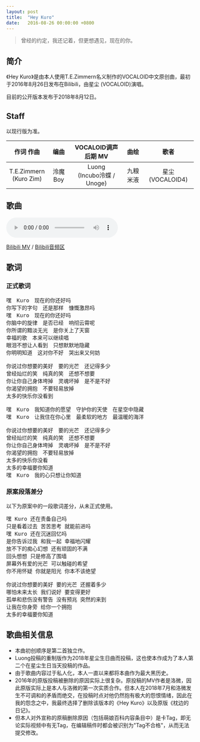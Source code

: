 ```yaml
---
layout: post
title:  "Hey Kuro"
date:   2016-08-26 00:00:00 +0800
---
```


>  曾经的约定，我还记着，但更想遇见，现在的你。

## 简介

《Hey Kuro》是由本人使用T.E.Zimmern名义制作的VOCALOID中文原创曲，最初于2016年8月26日发布在Bilibili，由星尘 (VOCALOID)演唱。

目前的公开版本发布于2018年8月12日。

## Staff

以现行版为准。

| 作词 作曲 | 编曲 | VOCALOID调声 后期 MV | 曲绘 | 歌者 |
| :--: | :--: | :--: | :--: | :--: |
| T.E.Zimmern<br>(Kuro Zim) | 泠魔Boy | Luong<br>(Incubo泠蝶 / Unoge) | 九粮米液 | 星尘 (VOCALOID4)  |

## 歌曲

<audio controls>
	<source src="/assets/audio/song02.mp3" type="audio/mp3">
</audio>

[Bilibili MV](https://www.bilibili.com/video/av28911978?p=1) / [Bilibili音频区](https://www.bilibili.com/audio/au37981?type=3)

## 歌词

### 正式歌词

<pre>
嘿　Kuro　现在的你还好吗
你写下的字句　还是那样　慷慨激昂吗
嘿　Kuro　现在的你还好吗
你脑中的旋律　是否已经　响彻云霄呢
你所谓的黯淡无光　是你关上了天窗
幸福的歌　本来可以继续唱
眼泪不想让人看到　只想默默地隐藏
你明明知道　这对你不好　哭出来又何妨

你说过你想要的美好　要的光芒　还记得多少
曾经灿烂的笑　纯真的笑　还想不想要
你让你自己身体垮掉　灵魂坏掉　是不是不好
你渴望的拥抱　不要轻易放掉
太多的快乐你没看到

嘿　Kuro　我知道你的愿望　守护你的天使　在星空中隐藏
嘿　Kuro　让我住在你心里　最柔软的地方　最温暖的海洋

你说过你想要的美好　要的光芒　还记得多少
曾经灿烂的笑　纯真的笑　还想不想要
你让你自己身体垮掉　灵魂坏掉　是不是不好
你渴望的拥抱　不要轻易放掉
太多的快乐你没看
太多的幸福要你知道
嘿　Kuro　我的心只想让你知道
</pre>

### 原案段落差分

以下为原案中的一段歌词差分，从未正式使用。

<pre>
嘿 Kuro 还在责备自己吗
只是看着过去 苦苦思考 就能前进吗
嘿 Kuro 还在沉迷回忆吗
是你告诉过我 和我一起 幸福地闪耀
放不下的痴心幻想 还有顽固的不满
回头想想 只是修高了围墙
屏幕外有爱的光芒 可以触碰的希望
你不用怀疑 你就是阳光 你本不该绝望

你说过你想要的美好 要的光芒 还握着多少
哪怕未来太长 我们说好 要变得更好
孤单和悲伤没有警告 没有预兆 突然的来到
让我在你身旁 给你一个拥抱
太多的幸福要你知道 
</pre>

## 歌曲相关信息

* 本曲初创顺序是第二首独立作。
* Luong投稿的重制版作为2018年星尘生日曲而投稿，这也使本作成为了本人第二个在星尘生日当天投稿的作品。
* 由于歌曲内容过于私人化，本人一直以来都将本曲作为最大黑历史。
* 2016年的原版投稿被删除的原因实际上很复杂。原投稿的MV作者是洛微，因此原版实际上是本人与洛微的第一次实质合作。但本人在2018年7月和洛微发生不可调和的矛盾而绝交，在投稿时点对他仍然抱有极大的怨恨情绪，因此在我的怨念之中，我最终选择了删除该版本的《Hey Kuro》以及原版《枕边的日记》。
* 但本人对外宣称的原稿删除原因（包括萌娘百科内容条目中）是卡Tag，即无论实际视频中有无Tag，在编辑稿件时都会被识别为"Tag不合格"，从而无法提交修改。